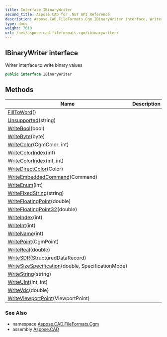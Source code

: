 ```yaml
---
title: Interface IBinaryWriter
second_title: Aspose.CAD for .NET API Reference
description: Aspose.CAD.FileFormats.Cgm.IBinaryWriter interface. Writer interface to write binary values
type: docs
weight: 7010
url: /net/aspose.cad.fileformats.cgm/ibinarywriter/
---
```

## IBinaryWriter interface

Writer interface to write binary values

```csharp
public interface IBinaryWriter
```

## Methods

| Name | Description |
| --- | --- |
| [FillToWord](../../aspose.cad.fileformats.cgm/ibinarywriter/filltoword/)() |  |
| [Unsupported](../../aspose.cad.fileformats.cgm/ibinarywriter/unsupported/)(string) |  |
| [WriteBool](../../aspose.cad.fileformats.cgm/ibinarywriter/writebool/)(bool) |  |
| [WriteByte](../../aspose.cad.fileformats.cgm/ibinarywriter/writebyte/)(byte) |  |
| [WriteColor](../../aspose.cad.fileformats.cgm/ibinarywriter/writecolor/)(CgmColor, int) |  |
| [WriteColorIndex](../../aspose.cad.fileformats.cgm/ibinarywriter/writecolorindex/#writecolorindex)(int) |  |
| [WriteColorIndex](../../aspose.cad.fileformats.cgm/ibinarywriter/writecolorindex/#writecolorindex_1)(int, int) |  |
| [WriteDirectColor](../../aspose.cad.fileformats.cgm/ibinarywriter/writedirectcolor/)(Color) |  |
| [WriteEmbeddedCommand](../../aspose.cad.fileformats.cgm/ibinarywriter/writeembeddedcommand/)(Command) |  |
| [WriteEnum](../../aspose.cad.fileformats.cgm/ibinarywriter/writeenum/)(int) |  |
| [WriteFixedString](../../aspose.cad.fileformats.cgm/ibinarywriter/writefixedstring/)(string) |  |
| [WriteFloatingPoint](../../aspose.cad.fileformats.cgm/ibinarywriter/writefloatingpoint/)(double) |  |
| [WriteFloatingPoint32](../../aspose.cad.fileformats.cgm/ibinarywriter/writefloatingpoint32/)(double) |  |
| [WriteIndex](../../aspose.cad.fileformats.cgm/ibinarywriter/writeindex/)(int) |  |
| [WriteInt](../../aspose.cad.fileformats.cgm/ibinarywriter/writeint/)(int) |  |
| [WriteName](../../aspose.cad.fileformats.cgm/ibinarywriter/writename/)(int) |  |
| [WritePoint](../../aspose.cad.fileformats.cgm/ibinarywriter/writepoint/)(CgmPoint) |  |
| [WriteReal](../../aspose.cad.fileformats.cgm/ibinarywriter/writereal/)(double) |  |
| [WriteSDR](../../aspose.cad.fileformats.cgm/ibinarywriter/writesdr/)(StructuredDataRecord) |  |
| [WriteSizeSpecification](../../aspose.cad.fileformats.cgm/ibinarywriter/writesizespecification/)(double, SpecificationMode) |  |
| [WriteString](../../aspose.cad.fileformats.cgm/ibinarywriter/writestring/)(string) |  |
| [WriteUInt](../../aspose.cad.fileformats.cgm/ibinarywriter/writeuint/)(int, int) |  |
| [WriteVdc](../../aspose.cad.fileformats.cgm/ibinarywriter/writevdc/)(double) |  |
| [WriteViewportPoint](../../aspose.cad.fileformats.cgm/ibinarywriter/writeviewportpoint/)(ViewportPoint) |  |

### See Also

* namespace [Aspose.CAD.FileFormats.Cgm](../../aspose.cad.fileformats.cgm/)
* assembly [Aspose.CAD](../../)


